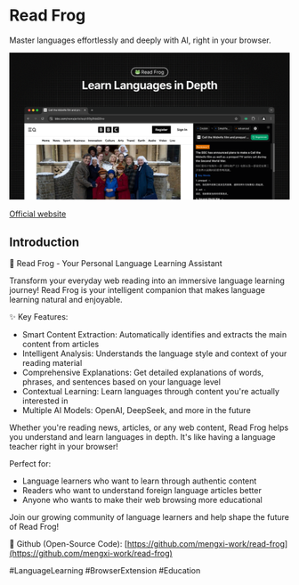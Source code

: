# Read Frog

Master languages effortlessly and deeply with AI, right in your browser.

![Read Frog](/docs/opengraph.svg)

[Official website](https://readfrog.mengxi.work)

## Introduction

🐸 Read Frog - Your Personal Language Learning Assistant

Transform your everyday web reading into an immersive language learning journey! Read Frog is your intelligent companion that makes language learning natural and enjoyable.

✨ Key Features:

- Smart Content Extraction: Automatically identifies and extracts the main content from articles
- Intelligent Analysis: Understands the language style and context of your reading material
- Comprehensive Explanations: Get detailed explanations of words, phrases, and sentences based on your language level
- Contextual Learning: Learn languages through content you're actually interested in
- Multiple AI Models: OpenAI, DeepSeek, and more in the future

Whether you're reading news, articles, or any web content, Read Frog helps you understand and learn languages in depth. It's like having a language teacher right in your browser!

Perfect for:

- Language learners who want to learn through authentic content
- Readers who want to understand foreign language articles better
- Anyone who wants to make their web browsing more educational

Join our growing community of language learners and help shape the future of Read Frog!

🌟 Github (Open-Source Code): [https://github.com/mengxi-work/read-frog](https://github.com/mengxi-work/read-frog)

#LanguageLearning #BrowserExtension #Education
